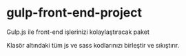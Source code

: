 # gulp-front-end-project
Gulp.js ile front-end işlerinizi kolaylaştıracak paket

Klasör altındaki tüm js ve sass kodlarınızı birleştir ve sıkıştırır.
